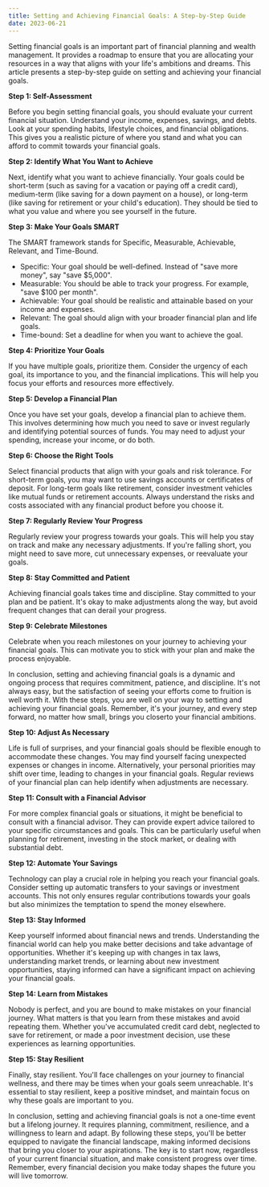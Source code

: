 ```yaml
---
title: Setting and Achieving Financial Goals: A Step-by-Step Guide
date: 2023-06-21
---
```

Setting financial goals is an important part of financial planning and wealth management. It provides a roadmap to ensure that you are allocating your resources in a way that aligns with your life's ambitions and dreams. This article presents a step-by-step guide on setting and achieving your financial goals.

**Step 1: Self-Assessment**

Before you begin setting financial goals, you should evaluate your current financial situation. Understand your income, expenses, savings, and debts. Look at your spending habits, lifestyle choices, and financial obligations. This gives you a realistic picture of where you stand and what you can afford to commit towards your financial goals.

**Step 2: Identify What You Want to Achieve**

Next, identify what you want to achieve financially. Your goals could be short-term (such as saving for a vacation or paying off a credit card), medium-term (like saving for a down payment on a house), or long-term (like saving for retirement or your child's education). They should be tied to what you value and where you see yourself in the future.

**Step 3: Make Your Goals SMART**

The SMART framework stands for Specific, Measurable, Achievable, Relevant, and Time-Bound.

- Specific: Your goal should be well-defined. Instead of "save more money", say "save $5,000".
- Measurable: You should be able to track your progress. For example, "save $100 per month".
- Achievable: Your goal should be realistic and attainable based on your income and expenses.
- Relevant: The goal should align with your broader financial plan and life goals.
- Time-bound: Set a deadline for when you want to achieve the goal.

**Step 4: Prioritize Your Goals**

If you have multiple goals, prioritize them. Consider the urgency of each goal, its importance to you, and the financial implications. This will help you focus your efforts and resources more effectively.

**Step 5: Develop a Financial Plan**

Once you have set your goals, develop a financial plan to achieve them. This involves determining how much you need to save or invest regularly and identifying potential sources of funds. You may need to adjust your spending, increase your income, or do both.

**Step 6: Choose the Right Tools**

Select financial products that align with your goals and risk tolerance. For short-term goals, you may want to use savings accounts or certificates of deposit. For long-term goals like retirement, consider investment vehicles like mutual funds or retirement accounts. Always understand the risks and costs associated with any financial product before you choose it.

**Step 7: Regularly Review Your Progress**

Regularly review your progress towards your goals. This will help you stay on track and make any necessary adjustments. If you're falling short, you might need to save more, cut unnecessary expenses, or reevaluate your goals.

**Step 8: Stay Committed and Patient**

Achieving financial goals takes time and discipline. Stay committed to your plan and be patient. It's okay to make adjustments along the way, but avoid frequent changes that can derail your progress.

**Step 9: Celebrate Milestones**

Celebrate when you reach milestones on your journey to achieving your financial goals. This can motivate you to stick with your plan and make the process enjoyable.

In conclusion, setting and achieving financial goals is a dynamic and ongoing process that requires commitment, patience, and discipline. It's not always easy, but the satisfaction of seeing your efforts come to fruition is well worth it. With these steps, you are well on your way to setting and achieving your financial goals. Remember, it's your journey, and every step forward, no matter how small, brings you closerto your financial ambitions.

**Step 10: Adjust As Necessary**

Life is full of surprises, and your financial goals should be flexible enough to accommodate these changes. You may find yourself facing unexpected expenses or changes in income. Alternatively, your personal priorities may shift over time, leading to changes in your financial goals. Regular reviews of your financial plan can help identify when adjustments are necessary.

**Step 11: Consult with a Financial Advisor**

For more complex financial goals or situations, it might be beneficial to consult with a financial advisor. They can provide expert advice tailored to your specific circumstances and goals. This can be particularly useful when planning for retirement, investing in the stock market, or dealing with substantial debt.

**Step 12: Automate Your Savings**

Technology can play a crucial role in helping you reach your financial goals. Consider setting up automatic transfers to your savings or investment accounts. This not only ensures regular contributions towards your goals but also minimizes the temptation to spend the money elsewhere.

**Step 13: Stay Informed**

Keep yourself informed about financial news and trends. Understanding the financial world can help you make better decisions and take advantage of opportunities. Whether it's keeping up with changes in tax laws, understanding market trends, or learning about new investment opportunities, staying informed can have a significant impact on achieving your financial goals.

**Step 14: Learn from Mistakes**

Nobody is perfect, and you are bound to make mistakes on your financial journey. What matters is that you learn from these mistakes and avoid repeating them. Whether you've accumulated credit card debt, neglected to save for retirement, or made a poor investment decision, use these experiences as learning opportunities.

**Step 15: Stay Resilient**

Finally, stay resilient. You'll face challenges on your journey to financial wellness, and there may be times when your goals seem unreachable. It's essential to stay resilient, keep a positive mindset, and maintain focus on why these goals are important to you.

In conclusion, setting and achieving financial goals is not a one-time event but a lifelong journey. It requires planning, commitment, resilience, and a willingness to learn and adapt. By following these steps, you'll be better equipped to navigate the financial landscape, making informed decisions that bring you closer to your aspirations. The key is to start now, regardless of your current financial situation, and make consistent progress over time. Remember, every financial decision you make today shapes the future you will live tomorrow.